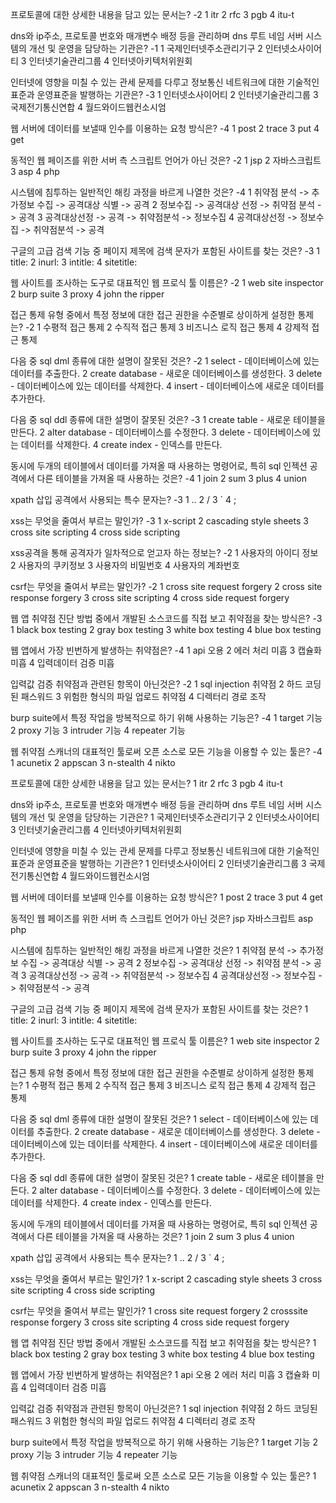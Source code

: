 프로토콜에 대한 상세한 내용을 담고 있는 문서는?  -2
1 itr 2 rfc 3 pgb 4 itu-t

dns와 ip주소, 프로토콜 번호와 매개변수 배정 등을 관리하며 dns 루트 네임 서버 시스템의 개선 및 운영을 담당하는 기관은?  -1
1 국제인터넷주소관리기구 2 인터넷소사이어티 3 인터넷기술관리그룹 4 인터넷아키텍처위원회

인터넷에 영향을 미칠 수 있는 관세 문제를 다루고 정보통신 네트워크에 대한 기술적인 표준과 운영표준을 발행하는 기관은?   -3
1 인터넷소사이어티 2 인터넷기술관리그룹 3 국제전기통신연합 4 월드와이드웹컨소시엄

웹 서버에 데이터를 보낼때 인수를 이용하는 요청 방식은?      -4
1 post 2 trace 3 put 4 get

동적인 웹 페이즈를 위한 서버 측 스크립트 언어가 아닌 것은?      -2
1 jsp 2 자바스크립트 3 asp 4 php

시스템에 침투하는 일반적인 해킹 과정을 바르게 나열한 것은?      -4
1 취약점 분석 -> 추가정보 수집 ->  공격대상 식별 -> 공격
2 정보수집 -> 공격대상 선정 -> 취약점 분석 -> 공격
3 공격대상선정 -> 공격 -> 취약점분석 -> 정보수집
4 공격대상선정 -> 정보수집 -> 취약점분석 -> 공격

구글의 고급 검색 기능 중 페이지 제목에 검색 문자가 포함된 사이트를 찾는 것은?       -3
1 title: 2 inurl: 3 intitle: 4 sitetitle:

웹 사이트를 조사하는 도구로 대표적인 웹 프로식 툴 이름은?       -2
1 web site inspector 2 burp suite 3 proxy 4 john the ripper

접근 통제 유형 중에서 특정 정보에 대한 접근 권한을 수준별로 상이하게 설정한 통제는?     -2
1 수평적 접근 통제 2 수직적 접근 통제 3 비즈니스 로직 접근 통제 4 강제적 접근 통제

다음 중 sql dml 종류에 대한 설명이 잘못된 것은?     -2
1 select - 데이터베이스에 있는 데이터를 추출한다.
2 create database - 새로운 데이터베이스를 생성한다.
3 delete - 데이터베이스에 있는 데이터를 삭제한다.
4 insert - 데이터베이스에 새로운 데이터를 추가한다.

다음 중 sql ddl 종류에 대한 설명이 잘못된 것은?         -3
1 create table - 새로운 테이블을 만든다.
2 alter database - 데이터베이스를 수정한다.
3 delete - 데이터베이스에 있는 데이터를 삭제한다.
4 create index - 인덱스를 만든다.

동시에 두개의 테이블에서 데이터를 가져올 때 사용하는 명령어로, 특히 sql 인젝션 공격에서 다른 테이블을 가져올 때 사용하는 것은?      -4
1 join 2 sum 3 plus 4 union

xpath 삽입 공격에서 사용되는 특수 문자는?       -3
1 .. 2 / 3 ` 4 ;

xss는 무엇을 줄여서 부르는 말인가?      -3 
1 x-script 2 cascading style sheets 3 cross site scripting 4 cross side scripting

xss공격을 통해 공격자가 일차적으로 얻고자 하는 정보는?      -2
1 사용자의 아이디 정보 2 사용자의 쿠키정보 3 사용자의 비밀번호 4 사용자의 계좌번호

csrf는 무엇을 줄여서 부르는 말인가?     -2
1 cross site request forgery 2 cross site response forgery 3 cross site scripting 4 cross side request forgery

웹 앱 취약점 진단 방법 중에서 개발된 소스코드를 직접 보고 취약점을 찾는 방식은?     -3
1 black box testing 2 gray box testing 3 white box testing 4 blue box testing

웹 앱에서 가장 빈번하게 발생하는 취약점은?      -4
1 api 오용 2 에러 처리 미흡 3 캡슐화 미흡 4 입력데이터 검증 미흡

입력값 검증 취약점과 관련된 항목이 아닌것은?        -2
1 sql injection 취약점 2 하드 코딩된 패스워드 3 위험한 형식의 파일 업로드 취약점 4 디렉터리 경로 조작

burp suite에서 특정 작업을 방복적으로 하기 위해 사용하는 기능은?        -4
1 target 기능 2 proxy 기능 3 intruder 기능 4 repeater 기능

웹 취약점 스캐너의 대표적인 툴로써 오픈 소스로 모든 기능을 이용할 수 있는 툴은?     -4
1 acunetix 2 appscan 3 n-stealth 4 nikto






프로토콜에 대한 상세한 내용을 담고 있는 문서는? 
1 itr 2 rfc 3 pgb 4 itu-t

dns와 ip주소, 프로토콜 번호와 매개변수 배정 등을 관리하며 dns 루트 네임 서버 시스템의 개선 및 운영을 담당하는 기관은?
1 국제인터넷주소관리기구 2 인터넷소사이어티 3 인터넷기술관리그룹 4 인터넷아키텍처위원회

인터넷에 영향을 미칠 수 있는 관세 문제를 다루고 정보통신 네트워크에 대한 기술적인 표준과 운영표준을 발행하는 기관은?
1 인터넷소사이어티 2 인터넷기술관리그룹 3 국제전기통신연합 4 월드와이드웹컨소시엄

웹 서버에 데이터를 보낼때 인수를 이용하는 요청 방식은?
1 post 2 trace 3 put 4 get

동적인 웹 페이즈를 위한 서버 측 스크립트 언어가 아닌 것은?
jsp 자바스크립트 asp php

시스템에 침투하는 일반적인 해킹 과정을 바르게 나열한 것은?
1 취약점 분석 -> 추가정보 수집 ->  공격대상 식별 -> 공격
2 정보수집 -> 공격대상 선정 -> 취약점 분석 -> 공격
3 공격대상선정 -> 공격 -> 취약점분석 -> 정보수집
4 공격대상선정 -> 정보수집 -> 취약점분석 -> 공격

구글의 고급 검색 기능 중 페이지 제목에 검색 문자가 포함된 사이트를 찾는 것은?
1 title: 2 inurl: 3 intitle: 4 sitetitle:

웹 사이트를 조사하는 도구로 대표적인 웹 프로식 툴 이름은?
1 web site inspector 2 burp suite 3 proxy 4 john the ripper

접근 통제 유형 중에서 특정 정보에 대한 접근 권한을 수준별로 상이하게 설정한 통제는?
1 수평적 접근 통제 2 수직적 접근 통제 3 비즈니스 로직 접근 통제 4 강제적 접근 통제

다음 중 sql dml 종류에 대한 설명이 잘못된 것은?
1 select - 데이터베이스에 있는 데이터를 추출한다.
2 create database - 새로운 데이터베이스를 생성한다.
3 delete - 데이터베이스에 있는 데이터를 삭제한다.
4 insert - 데이터베이스에 새로운 데이터를 추가한다.

다음 중 sql ddl 종류에 대한 설명이 잘못된 것은?
1 create table - 새로운 테이블을 만든다.
2 alter database - 데이터베이스를 수정한다.
3 delete - 데이터베이스에 있는 데이터를 삭제한다.
4 create index - 인덱스를 만든다.

동시에 두개의 테이블에서 데이터를 가져올 때 사용하는 명령어로, 특히 sql 인젝션 공격에서 다른 테이블을 가져올 때 사용하는 것은?
1 join 2 sum 3 plus 4 union

xpath 삽입 공격에서 사용되는 특수 문자는?
1 .. 2 / 3 ` 4 ;

xss는 무엇을 줄여서 부르는 말인가?
1 x-script 2 cascading style sheets 3 cross site scripting 4 cross side scripting

csrf는 무엇을 줄여서 부르는 말인가?
1 cross site request forgery 2 crosssite response forgery 3 cross site scripting 4 cross side request forgery

웹 앱 취약점 진단 방법 중에서 개발된 소스코드를 직접 보고 취약점을 찾는 방식은?
1 black box testing 2 gray box testing 3 white box testing 4 blue box testing

웹 앱에서 가장 빈번하게 발생하는 취약점은?
1 api 오용 2 에러 처리 미흡 3 캡슐화 미흡 4 입력데이터 검증 미흡

입력값 검증 취약점과 관련된 항목이 아닌것은?
1 sql injection 취약점 2 하드 코딩된 패스워드 3 위험한 형식의 파일 업로드 취약점 4 디렉터리 경로 조작

burp suite에서 특정 작업을 방복적으로 하기 위해 사용하는 기능은?
1 target 기능 2 proxy 기능 3 intruder 기능 4 repeater 기능

웹 취약점 스캐너의 대표적인 툴로써 오픈 소스로 모든 기능을 이용할 수 있는 툴은?
1 acunetix 2 appscan 3 n-stealth 4 nikto
